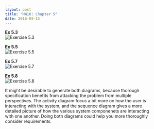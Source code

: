```yaml
---
layout: post
title: "HW10: Chapter 5"
date: 2016-09-15
---
```

<b>Ex 5.3</b>  
![Exercise 5.3](https://waltermblair.github.io/HW10Ex5.3.png "Exercise 5.3")

<b>Ex 5.5</b>  
![Exercise 5.5](https://waltermblair.github.io/HW10Ex5.5.png "Exercise 5.5")

<b>Ex 5.7</b>  
![Exercise 5.7](https://waltermblair.github.io/HW10Ex5.7.png "Exercise 5.7")

<b>Ex 5.8</b>  
![Exercise 5.8](https://waltermblair.github.io/HW10Ex5.8.png "Exercise 5.8")

It might be desirable to generate both diagrams, because thorough specification benefits from attacking the problem from multiple perspectives. The activity diagram focus a bit more on how the user is interacting with the system, and the sequence diagram gives a more detailed picture of how the various system componenets are interacting with one another. Doing both diagrams could help you more thoroughly consider requirements.
